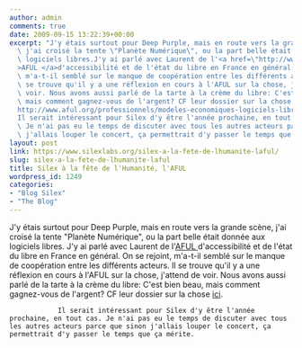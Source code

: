 ```yaml
---
author: admin
comments: true
date: 2009-09-15 13:22:39+00:00
excerpt: "J'y étais surtout pour Deep Purple, mais en route vers la grande scène,\
  \ j'ai croisé la tente \"Planète Numérique\", ou la part belle était donnée aux\
  \ logiciels libres.J'y ai parlé avec Laurent de l'<a href=\"http://www.aful.org/\"\
  >AFUL </a>d'accessibilité et de l'état du libre en France en général. On se rejoint,\
  \ m'a-t-il semblé sur le manque de coopération entre les différents acteurs. Il\
  \ se trouve qu'il y a une réflexion en cours à l'AFUL sur la chose, j'attend de\
  \ voir. Nous avons aussi parlé de la tarte à la crème du libre: C'est bien beau,\
  \ mais comment gagnez-vous de l'argent? CF leur dossier sur la chose <a href=\"\
  http://www.aful.org/professionnels/modeles-economiques-logiciels-libres\">ici</a>.\
  Il serait intéressant pour Silex d'y être l'année prochaine, en tout cas.\
  \ Je n'ai pas eu le temps de discuter avec tous les autres acteurs parce que sinon\
  \ j'allais louper le concert, ça permettrait d'y passer le temps que ça mérite."
layout: post
link: https://www.silexlabs.org/silex-a-la-fete-de-lhumanite-laful/
slug: silex-a-la-fete-de-lhumanite-laful
title: Silex à la fête de l'Humanité, l'AFUL
wordpress_id: 1249
categories:
- "Blog Silex"
- "The Blog"
---
```


J'y étais surtout pour Deep Purple, mais en route vers la grande scène, j'ai croisé la tente "Planète Numérique", ou la part belle était donnée aux logiciels libres.
				J'y ai parlé avec Laurent de l'[AFUL ](http://www.aful.org/)d'accessibilité et de l'état du libre en France en général. On se rejoint, m'a-t-il semblé sur le manque de coopération entre les différents acteurs. Il se trouve qu'il y a une réflexion en cours à l'AFUL sur la chose, j'attend de voir. Nous avons aussi parlé de la tarte à la crème du libre: C'est bien beau, mais comment gagnez-vous de l'argent? CF leur dossier sur la chose [ici](http://www.aful.org/professionnels/modeles-economiques-logiciels-libres).

				Il serait intéressant pour Silex d'y être l'année prochaine, en tout cas. Je n'ai pas eu le temps de discuter avec tous les autres acteurs parce que sinon j'allais louper le concert, ça permettrait d'y passer le temps que ça mérite.
